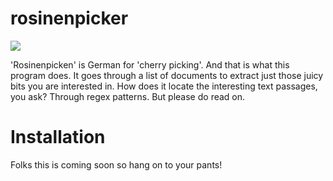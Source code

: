 # rosinenpicker

![](https://github.com/github/joheli/rosinenpicker/workflows/Packaging/badge.svg)

'Rosinenpicken' is German for 'cherry picking'. And that is what this program does. It goes through a list of
documents to extract just those juicy bits you are interested in. How does it locate the interesting text 
passages, you ask? Through regex patterns. But please do read on.

# Installation

Folks this is coming soon so hang on to your pants!